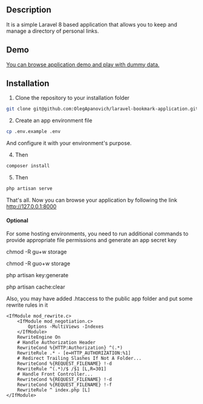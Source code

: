 ## Description
It is a simple Laravel 8 based application that allows you to keep and manage a directory of personal links.

## Demo
[You can browse application demo and play with dummy data.](https://bookmarks.monolitpro.info)

## Installation
1. Clone the repository to your installation folder
```bash
git clone git@github.com:OlegApanovich/laravel-bookmark-application.git
```

2. Create an app environment file
```bash
cp .env.example .env
```
And configure it with your environment's purpose.

4. Then
```bash
composer install
``` 

5. Then
```bash
php artisan serve
```

That's all. Now you can browse your application by following the link http://127.0.0.1:8000

#### Optional
For some hosting environments, you need to run additional commands to provide appropriate file permissions and generate an app secret key

chmod -R gu+w storage

chmod -R guo+w storage

php artisan key:generate

php artisan cache:clear

Also, you may have added .htaccess to the public app folder and put some rewrite rules in it
```
<IfModule mod_rewrite.c>
    <IfModule mod_negotiation.c>
        Options -MultiViews -Indexes
    </IfModule>
    RewriteEngine On
    # Handle Authorization Header
    RewriteCond %{HTTP:Authorization} ^(.*)
    RewriteRule .* - [e=HTTP_AUTHORIZATION:%1]
    # Redirect Trailing Slashes If Not A Folder...
    RewriteCond %{REQUEST_FILENAME} !-d
    RewriteRule ^(.*)/$ /$1 [L,R=301]
    # Handle Front Controller...
    RewriteCond %{REQUEST_FILENAME} !-d
    RewriteCond %{REQUEST_FILENAME} !-f
    RewriteRule ^ index.php [L]
</IfModule>
```
